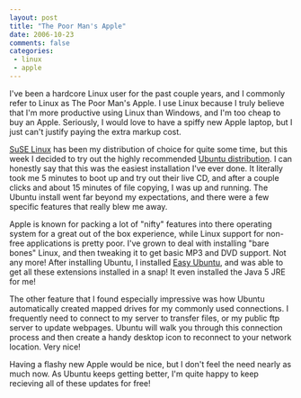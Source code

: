 ```yaml
---
layout: post
title: "The Poor Man's Apple"
date: 2006-10-23
comments: false
categories:
 - linux
 - apple
---
```


I've been a hardcore Linux user for the past couple years, and I commonly refer to Linux as The Poor Man's Apple. I use Linux because I truly believe that I'm more productive using Linux than Windows, and I'm too cheap to buy an Apple. Seriously, I would love to have a spiffy new Apple laptop, but I just can't justify paying the extra markup cost.

   
   
[SuSE Linux](http://opensuse.org) has been my distribution of choice for quite some time, but this week I decided to try out the highly recommended [Ubuntu distribution](http://www.ubuntu.com/). I can honestly say that this was the easiest installation I've ever done. It literally took me 5 minutes to boot up and try out their live CD, and after a couple clicks and about 15 minutes of file copying, I was up and running. The Ubuntu install went far beyond my expectations, and there were a few specific features that really blew me away.

   
   
Apple is known for packing a lot of "nifty" features into there operating system for a great out of the box experience, while Linux support for non-free applications is pretty poor. I've grown to deal with installing "bare bones" Linux, and then tweaking it to get basic MP3 and DVD support. Not any more! After installing Ubuntu, I installed [Easy Ubuntu](http://easyubuntu.freecontrib.org/), and was able to get all these extensions installed in a snap! It even installed the Java 5 JRE for me!

   
   
The other feature that I found especially impressive was how Ubuntu automatically created mapped drives for my commonly used connections. I frequently need to connect to my server to transfer files, or my public ftp server to update webpages. Ubuntu will walk you through this connection process and then create a handy desktop icon to reconnect to your network location. Very nice!

   
   
Having a flashy new Apple would be nice, but I don't feel the need nearly as much now. As Ubuntu keeps getting better, I'm quite happy to keep recieving all of these updates for free!

